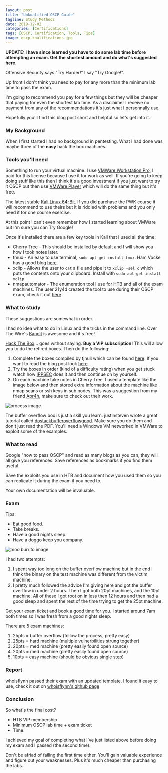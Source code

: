 ```yaml
---
layout: post
title: "Unkoalified OSCP Guide"
tagline: Study Methods
date: 2019-12-02
categories: [Certifications]
tags: [OSCP, Certification, Tools, Tips]
image: oscp-koalifications.jpg
---
```


**UPDATE: I have since learned you have to do some lab time before attempting an exam. Get the shortest amount and do what's suggested here.** 

Offensive Security says "Try Harder!" I say "Try Google!". 

Up front I don't think you need to pay for any more than the minimum lab time to pass the exam. 

I'm going to recommend you pay for a few things but they will be cheaper that paying for even the shortest lab time. As a disclaimer I receive no payment from any of the recommendations it's just what I personnally use. 

Hopefully you'll find this blog post short and helpful so let's get into it.

### My Background


When I first started I had no background in pentesting. What I had done was maybe three of the **easy** hack the box machines. 

### Tools you'll need


Something to run your virtual machine. I use [VMWare Workstation Pro](https://www.vmware.com/au/products/workstation-pro.html), I paid for this license because I use it for work as well. If you're going to keep doing stuff like this then I think it's a good investment if you just want to try it OSCP out then use [VMWare Player](https://www.vmware.com/au/products/workstation-player/workstation-player-evaluation.html) which will do the same thing but it's free.

The latest stable [Kali Linux 64-Bit](https://www.kali.org/downloads/). If you did purchase the PWK course it will recommend to use theirs but it is riddled with problems and you only need it for one course exercise. 

At this point I can't even remember how I started learning about VMWare but I'm sure you can Try Google!

Once it's installed there are a few key tools in Kali that I used all the time:
- Cherry Tree - This should be installed by default and I will show you how I took notes later. 
- tmux - An easy to use terminal, `sudo apt-get install tmux`. Ham Vocke has a good blog [here](https://www.hamvocke.com/blog/a-quick-and-easy-guide-to-tmux/). 
- xclip - Allows the user to `cat` a file and pipe it to `xclip -sel c` which puts the contents onto your clipboard. Install with `sudo apt-get install xclip`. 
- nmapautomator - The enumeration tool I use for HTB and all of the exam machines. The user 21y4d created the tool to use during their OSCP exam, check it out [here](https://github.com/21y4d/nmapAutomator). 

### What to study

These suggestions are somewhat in order.

I had no idea what to do in Linux and the tricks in the command line. Over The Wire's [Bandit](https://overthewire.org/wargames/bandit/) is awesome and it's free!

[Hack The Box](https://www.hackthebox.eu/)... goes without saying. **Buy a VIP subscription!** This will allow you to do the retired boxes. Then do the following:
1. Complete the boxes compiled by tjnull which can be found [here](https://docs.google.com/spreadsheets/d/1dwSMIAPIam0PuRBkCiDI88pU3yzrqqHkDtBngUHNCw8/edit#gid=1839402159). If you want to read the blog post look [here](https://www.netsecfocus.com/oscp/2019/03/29/The_Journey_to_Try_Harder-_TJNulls_Preparation_Guide_for_PWK_OSCP.html#capture-the-flag-competitions-ctfscyber-competitions). 
2. Try the boxes in order (kind of a difficulty rating) when you get stuck watch how [IPPSEC](https://www.youtube.com/channel/UCa6eh7gCkpPo5XXUDfygQQA) does it and then continue on by yourself. 
3. On each machine take notes in Cherry Tree. I used a template like the image below and then stored extra information about the machine like nmap scans or ssh keys in sub nodes. This was a suggestion from my friend [Apr4h](https://github.com/Apr4h), make sure to check out their work. 

![process image](https://cybercodebear.github.io/images/blog/oscp-process.png)

The buffer overflow box is just a skill you learn. justinsteven wrote a great tutorial called [dostackbufferoverflowgood](https://github.com/justinsteven/dostackbufferoverflowgood). Make sure you do them and don't just read the PDF. You'll need a Windows VM networked in VMWare to exploit some of the examples. 

### What to read

Google "how to pass OSCP" and read as many blogs as you can, they will all give you references. Save references as bookmarks if you find them useful. 

Save the exploits you use in HTB and document how you used them so you can replicate it during the exam if you need to. 

Your own documentation will be invaluable. 

### Exam

Tips:
* Eat good food.
* Take breaks.
* Have a good nights sleep.
* Have a doggo keep you company.

![moo burrito image](https://cybercodebear.github.io/images/blog/oscp-moo_burrito2.png)

I had two attempts:
1. I spent way too long on the buffer overflow machine but in the end I think the binary on the test machine was different from the victim machine.
2. I pretty much followed the advice I'm giving here and got the buffer overflow in under 2 hours. Then I got both 20pt machines, and the 10pt machine. All of these I got root on in less then 12 hours and then had a good sleep and spent the rest of the time trying to get the 25pt machine.

Get your exam ticket and book a good time for you. I started around 7am both times so I was fresh from a good nights sleep. 

There are 5 exam machines:
1. 25pts = buffer overflow (follow the process, pretty easy)
2. 25pts = hard machine (multiple vulnerbilities strung together)
3. 20pts = med machine (pretty easily found open source)
4. 20pts = med machine (pretty easily found open source)
5. 10pts = easy machine (should be obvious single step)

### Report 

whoisflynn passed their exam with an updated template. I found it easy to use, check it out on [whoisflynn's github page](https://github.com/whoisflynn/OSCP-Exam-Report-Template)

### Conclusion 

So what's the final cost?
* HTB VIP membership
* Minimum OSCP lab time + exam ticket
* Time. 

I achieved my goal of completing what I've just listed above before doing my exam and I passed (the second time). 

Don't be afriad of failing the first time either. You'll gain valuable experience and figure out your weaknesses. Plus it's much cheaper than purchasing the labs.
